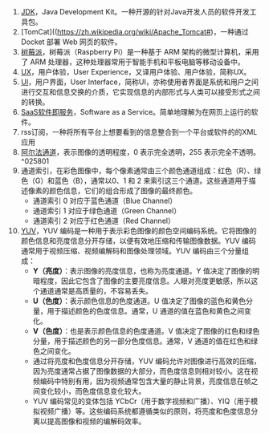 1. [JDK](https://zh.wikipedia.org/wiki/JDK)，Java Development Kit。一种开源的针对Java开发人员的软件开发工具包。
2. [TomCat]((https://zh.wikipedia.org/wiki/Apache_Tomcat#)，一种通过 Docket 部署 Web 网页的软件。
3. [树莓派](https://zh.wikipedia.org/wiki/树莓派)，树莓派（Raspberry Pi）是一种基于 ARM 架构的微型计算机，采用了 ARM 处理器，这种处理器常用于智能手机和平板电脑等移动设备中。
4. [UX](https://zh.wikipedia.org/wiki/%E4%BD%BF%E7%94%A8%E8%80%85%E7%B6%93%E9%A9%97)，用户体验，User Experience，又译用户体验、用户体验，简称UX。
5. [UI](https://zh.wikipedia.org/wiki/%E7%94%A8%E6%88%B7%E7%95%8C%E9%9D%A2)，用户界面，User Interface，简称UI，亦称使用者界面是系统和用户之间进行交互和信息交换的介质，它实现信息的内部形式与人类可以接受形式之间的转换。
5. [SaaS软件即服务](https://zh.wikipedia.org/wiki/软件即服务)，Software as a Service。简单地理解为在网页上运行的软件。
6. rss订阅，一种将所有平台上想要看到的信息整合到一个平台或软件的的XML应用
7. [阿尔法通道](https://zh.wikipedia.org/zh-cn/%E9%98%BF%E5%B0%94%E6%B3%95%E9%80%9A%E9%81%93)，表示图像的透明程度，0 表示完全透明，255 表示完全不透明。 ^025801
8. 通道索引，在彩色图像中，每个像素通常由三个颜色通道组成：红色（R）、绿色（G）和蓝色（B），通常以0、1 和 2 来索引这三个通道。这些通道用于描述像素的颜色信息，它们的组合形成了图像的最终颜色。
	- 通道索引 0 对应于蓝色通道（Blue Channel）
	- 通道索引 1 对应于绿色通道（Green Channel）
	- 通道索引 2 对应于红色通道（Red Channel）
9. [YUV](https://zh.wikipedia.org/wiki/YUV#YUV%E8%BD%89RGB)，YUV 编码是一种用于表示彩色图像的颜色空间编码系统。它将图像的颜色信息和亮度信息分开存储，以便有效地压缩和传输图像数据。YUV 编码通常用于视频压缩、视频编解码和图像处理领域。YUV 编码由三个分量组成：
	- **Y（亮度）**：表示图像的亮度信息，也称为亮度通道。Y 值决定了图像的明暗程度，因此它包含了图像的主要亮度信息。人眼对亮度更敏感，所以这个通道通常是高质量的，不容易丢失。
	- **U（色度）**：表示颜色信息的色度通道。U 值决定了图像的蓝色和黄色分量，用于描述颜色的色度信息。通常，U 通道的值在蓝色和黄色之间变化。
	- **V（色度）**：也是表示颜色信息的色度通道。V 值决定了图像的红色和绿色分量，用于描述颜色的另一部分色度信息。通常，V 通道的值在红色和绿色之间变化。
	- 通过将亮度和色度信息分开存储，YUV 编码允许对图像进行高效的压缩，因为亮度通常占据了图像数据的大部分，而色度信息则相对较小。这在视频编码中特别有用，因为视频通常包含大量的静止背景，亮度信息在帧之间变化较小，而色度信息变化较大。
	- YUV 编码常见的变体包括 YCbCr（用于数字视频和广播）、YIQ（用于模拟视频广播）等。这些编码系统都遵循类似的原则，将亮度和色度信息分离以提高图像和视频的编解码效率。